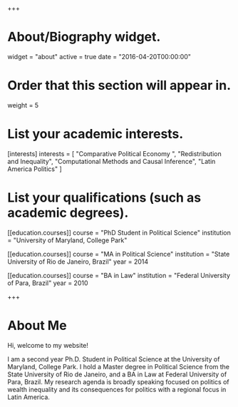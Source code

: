 +++
# About/Biography widget.
widget = "about"
active = true
date = "2016-04-20T00:00:00"

# Order that this section will appear in.
weight = 5

# List your academic interests.
[interests]
  interests = [
    "Comparative Political Economy ",
    "Redistribution and Inequality",
    "Computational Methods and Causal Inference",
    "Latin America Politics"
  ]

# List your qualifications (such as academic degrees).
[[education.courses]]
  course = "PhD Student in Political Science"
  institution = "University of Maryland, College Park"
  

[[education.courses]]
  course = "MA in Political Science"
  institution = "State University of Rio de Janeiro, Brazil"
   year = 2014

[[education.courses]]
  course = "BA in Law"
  institution = "Federal University of Para, Brazil"
  year = 2010
 
+++

# About Me


Hi, welcome to my website!

I am a second year Ph.D. Student in Political Science at the University of Maryland, College Park. I hold a Master degree in Political Science from the State University of Rio de Janeiro, and a BA in Law at Federal University of Para, Brazil. My research agenda is broadly speaking focused on politics of wealth inequality and its consequences for politics with a regional focus in Latin America. 